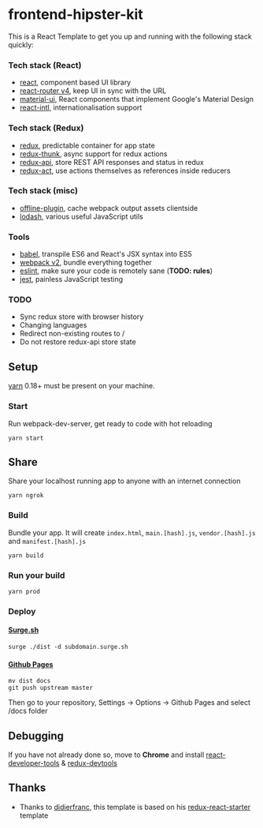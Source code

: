 # frontend-hipster-kit

This is a React Template to get you up and running with the following
stack quickly:

### Tech stack (React)

* [react](https://facebook.github.io/react/), component based UI library
* [react-router v4](https://github.com/ReactTraining/react-router/tree/v4), keep UI in sync with the URL
* [material-ui](http://www.material-ui.com/), React components that implement Google's Material Design
* [react-intl](https://github.com/yahoo/react-intl), internationalisation support

### Tech stack (Redux)

* [redux](http://redux.js.org/), predictable container for app state
* [redux-thunk](https://github.com/gaearon/redux-thunk), async support for redux actions
* [redux-api](https://github.com/lexich/redux-api), store REST API responses and status in redux
* [redux-act](https://github.com/pauldijou/redux-act), use actions themselves as references inside reducers

### Tech stack (misc)

* [offline-plugin](https://github.com/NekR/offline-plugin), cache webpack output assets clientside
* [lodash](https://lodash.com/), various useful JavaScript utils

### Tools

* [babel](https://babeljs.io/), transpile ES6 and React's JSX syntax into ES5
* [webpack v2](https://webpack.github.io/), bundle everything together
* [eslint](http://eslint.org/), make sure your code is remotely sane (**TODO: rules**)
* [jest](https://facebook.github.io/jest/), painless JavaScript testing

### TODO

* Sync redux store with browser history
* Changing languages
* Redirect non-existing routes to /
* Do not restore redux-api store state

## Setup

[yarn](https://github.com/yarnpkg/yarn) 0.18+ must be present on your machine.


### Start

Run webpack-dev-server, get ready to code with hot reloading
```
yarn start
```

## Share

Share your localhost running app to anyone with an internet connection
```
yarn ngrok
```

### Build

Bundle your app. It will create `index.html`, `main.[hash].js`, `vendor.[hash].js` and `manifest.[hash].js`
```
yarn build
```

### Run your build
```
yarn prod
```

### Deploy

#### [Surge.sh](http://surge.sh)
```
surge ./dist -d subdomain.surge.sh
```

#### [Github Pages](https://help.github.com/articles/configuring-a-publishing-source-for-github-pages/)
```
mv dist docs
git push upstream master
```

Then go to your repository, Settings -> Options -> Github Pages and select /docs folder

## Debugging

If you have not already done so, move to **Chrome** and install [react-developer-tools](https://chrome.google.com/webstore/detail/react-developer-tools/fmkadmapgofadopljbjfkapdkoienihi) & [redux-devtools](https://chrome.google.com/webstore/detail/redux-devtools/lmhkpmbekcpmknklioeibfkpmmfibljd)

## Thanks

* Thanks to [didierfranc](https://github.com/didierfranc),
  this template is based on his
  [redux-react-starter](https://github.com/didierfranc/redux-react-starter)
  template
